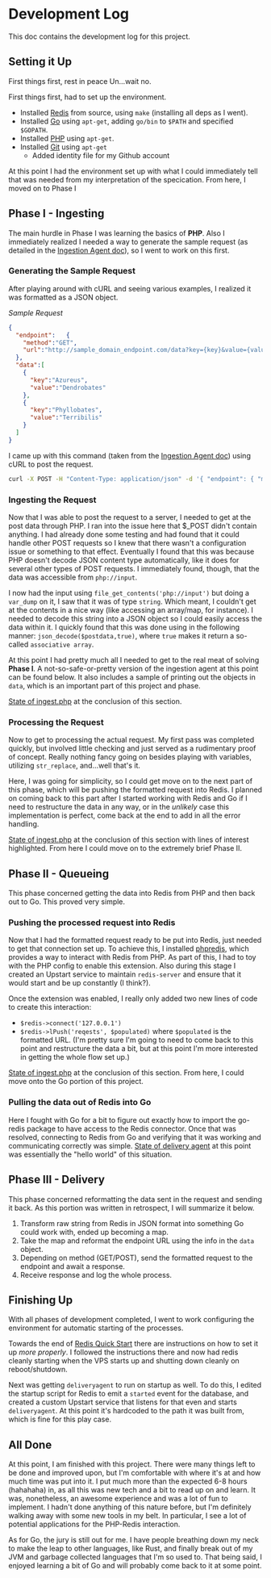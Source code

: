 # Development Log
This doc contains the development log for this project.

## Setting it Up
First things first, rest in peace Un...wait no. 

First things first, had to set up the environment. 
- Installed [Redis](http://redis.io/) from source, using `make` (installing all deps as I went). 
- Installed [Go](https://golang.org/) using `apt-get`, adding `go/bin` to `$PATH` and specified `$GOPATH`.
- Installed [PHP](http://php.net/) using `apt-get`. 
- Installed [Git](https://git-scm.com/) using `apt-get`
  - Added identity file for my Github account
  
At this point I had the environment set up with what I could immediately tell that was needed from my interpretation of the specication. From here, I moved on to Phase I

## Phase I - Ingesting
The main hurdle in Phase I was learning the basics of **PHP**. Also I immediately realized I needed a way to generate the sample request (as detailed in the [Ingestion Agent doc](doc/IngestionAgent.md)), so I went to work on this first.

### Generating the Sample Request
After playing around with cURL and seeing various examples, I realized it was formatted as a JSON object.

*Sample Request*
``` JSON
{ 
  "endpoint":   {
    "method":"GET",
    "url":"http://sample_domain_endpoint.com/data?key={key}&value={value}&foo={bar}"
  },
  "data":[
    {
      "key":"Azureus",
      "value":"Dendrobates"
    },
    {
      "key":"Phyllobates",
      "value":"Terribilis"
    }
  ]
}
```

I came up with this command (taken from the [Ingestion Agent doc](doc/IngestionAgent.md)) using cURL to post the request.

``` bash
curl -X POST -H "Content-Type: application/json" -d '{ "endpoint": { "method":"GET", "url":"http://sample_domain_endpoint.com/data?key={key}&value={value}&foo={bar}" }, "data":[ { "key":"Azureus", "value":"Dendrobates" }, { "key":"Phyllobates", "value":"Terribilis" } ] }' http://{server-ip}/ingest.php
```

### Ingesting the Request
Now that I was able to post the request to a server, I needed to get at the post data through PHP. I ran into the issue here that $_POST didn't contain anything. I had already done some testing and had found that it could handle other POST requests so I knew that there wasn't a configuration issue or something to that effect. Eventually I found that this was because PHP doesn't decode JSON content type automatically, like it does for several other types of POST requests. I immediately found, though, that the data was accessible from `php://input`.

I now had the input using `file_get_contents('php://input')` but doing a `var_dump` on it, I saw that it was of type `string`. Which meant, I couldn't get at the contents in a nice way (like accessing an array/map, for instance). I needed to decode this string into a JSON object so I could easily access the data within it. I quickly found that this was done using in the following manner: `json_decode($postdata,true)`, where `true` makes it return a so-called `associative array`.

At this point I had pretty much all I needed to get to the real meat of solving **Phase I**. A not-so-safe-or-pretty version of the ingestion agent at this point can be found below. It also includes a sample of printing out the objects in `data`, which is an important part of this project and phase.

[State of ingest.php](https://github.com/rickbau5/PostbackDelivery/blob/64f262b60e647f52a6274723342e15dfa031afa8/src/ingest.php) at the conclusion of this section.

### Processing the Request
Now to get to processing the actual request. My first pass was completed quickly, but involved little checking and just served as a rudimentary proof of concept. Really nothing fancy going on besides playing with variables, utilizing `str_replace`, and...well that's it. 

Here, I was going for simplicity, so I could get move on to the next part of this phase, which will be pushing the formatted request into Redis. I planned on coming back to this part after I started working with Redis and Go if I need to restructure the data in any way, or in the *unlikely* case this implementation is perfect, come back at the end to add in all the error handling.

[State of ingest.php](https://github.com/rickbau5/PostbackDelivery/blob/4f8bd6cb687a4c188b76a9d6a7f9cd171a97b286/src/ingest.php#L17-L28) at the conclusion of this section with lines of interest highlighted. From here I could move on to the extremely brief Phase II.

## Phase II - Queueing
This phase concerned getting the data into Redis from PHP and then back out to Go. This proved very simple.

### Pushing the processed request into Redis
Now that I had the formatted request ready to be put into Redis, just needed to get that connection set up. To achieve this, I installed [phpredis](https://github.com/phpredis/phpredis), which provides a way to interact with Redis from PHP. As part of this, I had to toy with the PHP config to enable this extension. Also during this stage I created an Upstart service to maintain `redis-server` and ensure that it would start and be up constantly (I think?).

Once the extension was enabled, I really only added two new lines of code to create this interaction:
- `$redis->connect('127.0.0.1')`
- `$redis->lPush('reqests', $populated)` where `$populated` is the formatted URL. (I'm pretty sure I'm going to need to come back to this point and restructure the data a bit, but at this point I'm more interested in getting the whole flow set up.)

[State of ingest.php](https://github.com/rickbau5/PostbackDelivery/blob/7e4991aaadad63114abc796fef5fd886d429ac40/src/ingest.php#L28) at the conclusion of this section. From here, I could move onto the Go portion of this project.

### Pulling the data out of Redis into Go
Here I fought with Go for a bit to figure out exactly how to import the go-redis package to have access to the Redis connector. Once that was resolved, connecting to Redis from Go and verifying that it was working and communicating correctly was simple. [State of delivery agent](https://github.com/rickbau5/PostbackDelivery/blob/abf9f62f9d20266d141035146e48f07c7311049d/src/github.com/rickbau5/deliveryagent/main.go) at this point was essentially the "hello world" of this situation.

## Phase III - Delivery
This phase concerned reformatting the data sent in the request and sending it back. As this portion was written in retrospect, I will summarize it below.

1. Transform raw string from Redis in JSON format into something Go could work with, ended up becoming a map.
2. Take the map and reformat the endpoint URL using the info in the `data` object. 
3. Depending on method (GET/POST), send the formatted request to the endpoint and await a response.
4. Receive response and log the whole process.

## Finishing Up
With all phases of development completed, I went to work configuring the environment for automatic starting of the processes. 

Towards the end of [Redis Quick Start](http://redis.io/topics/quickstart) there are instructions on how to set it up _more properly_. I followed the instructions there and now had redis cleanly starting when the VPS starts up and shutting down cleanly on reboot/shutdown. 

Next was getting `deliveryagent` to run on startup as well. To do this, I edited the startup script for Redis to emit a `started` event for the database, and created a custom Upstart service that listens for that even and starts `deliveryagent`. At this point it's hardcoded to the path it was built from, which is fine for this play case.

## All Done
At this point, I am finished with this project. There were many things left to be done and improved upon, but I'm comfortable with where it's at and how much time was put into it. I put much more than the expected 6-8 hours (hahahaha) in, as all this was new tech and a bit to read up on and learn. It was, nonetheless, an awesome experience and was a lot of fun to implement. I hadn't done anything of this nature before, but I'm definitely walking away with some new tools in my belt. In particular, I see a lot of potential applications for the PHP-Redis interaction.

As for Go, the jury is still out for me. I have people breathing down my neck to make the leap to other languages, like Rust, and finally break out of my JVM and garbage collected languages that I'm so used to. That being said, I enjoyed learning a bit of Go and will probably come back to it at some point. 
